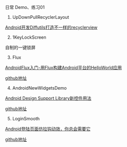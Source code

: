 日常 Demo、练习01

1. UpDownPullRecyclerLayout 

[Android开发Diffutils打造不一样的recyclerview](http://blog.csdn.net/sw950729/article/details/70052693 )

2. 1KeyLockScreen

自制的一键锁屏

3. Flux

[AndroidFlux入门-用Flux构建Android平台的HelloWorld应用](http://www.jianshu.com/p/5aa9cbde299f)

[github地址](https://github.com/androidflux/flux)

4. AndroidNewWidgetsDemo 

[Android Design Support Library新控件用法](http://sunjiajia.com/2015/07/02/android-new-widgets-demo/)

[github地址](https://github.com/opengit/AndroidNewWidgetsDemo)

5. LoginSmooth

[Android登陆页面仿拉钩动效，你总会需要它](http://www.jianshu.com/p/64cf1d04ada7)

[github地址](https://github.com/wenzhihao123/Android-loginsmooth-master)